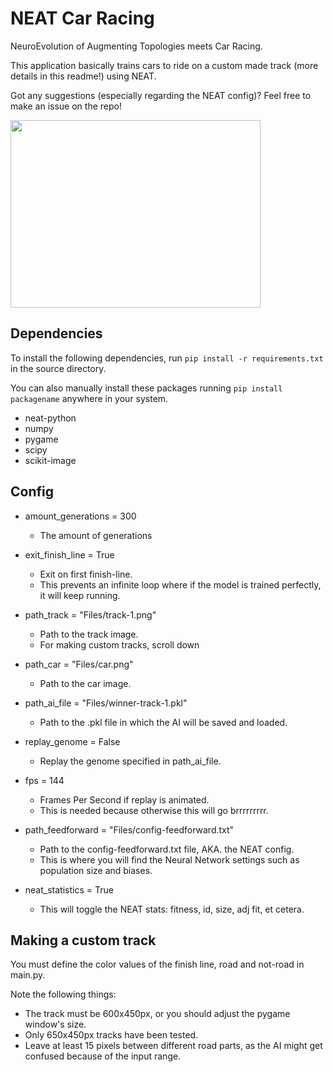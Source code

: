 # NEAT Car Racing
NeuroEvolution of Augmenting Topologies meets Car Racing.

This application basically trains cars to ride on a custom made track (more details in this readme!) using NEAT.

Got any suggestions (especially regarding the NEAT config)? Feel free to make an issue on the repo!

<img src="https://i.imgur.com/hi2z8OB.gif" width="400" height="300"></img>
## Dependencies

To install the following dependencies, run `pip install -r requirements.txt` in the source directory.

You can also manually install these packages running `pip install packagename` anywhere in your system. 

- neat-python
- numpy
- pygame
- scipy
- scikit-image

## Config

- amount_generations = 300
  - The amount of generations

- exit_finish_line = True
  - Exit on first finish-line. 
  - This prevents an infinite loop where if the model is trained perfectly, it will keep running.

- path_track = "Files/track-1.png"
  - Path to the track image. 
  - For making custom tracks, scroll down
 
- path_car = "Files/car.png"
  - Path to the car image.

- path_ai_file = "Files/winner-track-1.pkl"
  - Path to the .pkl file in which the AI will be saved and loaded.

- replay_genome = False
  - Replay the genome specified in path_ai_file.

- fps = 144
  - Frames Per Second if replay is animated.
  - This is needed because otherwise this will go brrrrrrrrr.

- path_feedforward = "Files/config-feedforward.txt"
  - Path to the config-feedforward.txt file, AKA. the NEAT config.
  - This is where you will find the Neural Network settings such as population size and biases.

- neat_statistics = True
  - This will toggle the NEAT stats: fitness, id, size, adj fit, et cetera.

## Making a custom track

You must define the color values of the finish line, road and not-road in main.py.

Note the following things:
- The track must be 600x450px, or you should adjust the pygame window's size. 
- Only 650x450px tracks have been tested.
- Leave at least 15 pixels between different road parts, as the AI might get confused because of the input range.
